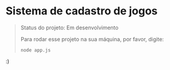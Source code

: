 <h1>Sistema de cadastro de jogos</h1>

> Status do projeto: Em desenvolvimento
>
> Para rodar esse projeto na sua máquina, por favor, digite:
> ```
> node app.js
> ```


:)